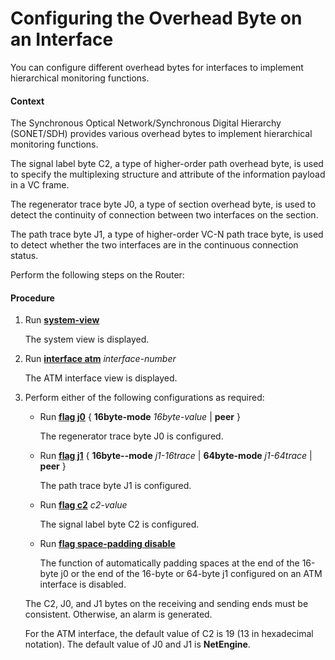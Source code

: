 Configuring the Overhead Byte on an Interface
=============================================

You can configure different overhead bytes for interfaces to implement hierarchical monitoring functions.

#### Context

The Synchronous Optical Network/Synchronous Digital Hierarchy (SONET/SDH) provides various overhead bytes to implement hierarchical monitoring functions.

The signal label byte C2, a type of higher-order path overhead byte, is used to specify the multiplexing structure and attribute of the information payload in a VC frame.

The regenerator trace byte J0, a type of section overhead byte, is used to detect the continuity of connection between two interfaces on the section.

The path trace byte J1, a type of higher-order VC-N path trace byte, is used to detect whether the two interfaces are in the continuous connection status.

Perform the following steps on the Router:


#### Procedure

1. Run [**system-view**](cmdqueryname=system-view)
   
   
   
   The system view is displayed.
2. Run [**interface atm**](cmdqueryname=interface+atm) *interface-number*
   
   
   
   The ATM interface view is displayed.
3. Perform either of the following configurations as required:
   
   
   * Run [**flag j0**](cmdqueryname=flag+j0) { **16byte-mode** *16byte-value* | **peer** }
     
     The regenerator trace byte J0 is configured.
   * Run [**flag j1**](cmdqueryname=flag+j1) { **16byte--mode**  *j1-16trace* | **64byte-mode** *j1-64trace* | **peer** }
     
     The path trace byte J1 is configured.
   * Run [**flag c2**](cmdqueryname=flag+c2) *c2-value*
     
     The signal label byte C2 is configured.
   * Run [**flag space-padding disable**](cmdqueryname=flag+space-padding+disable)
     
     The function of automatically padding spaces at the end of the 16-byte j0 or the end of the 16-byte or 64-byte j1 configured on an ATM interface is disabled.
   
   The C2, J0, and J1 bytes on the receiving and sending ends must be consistent. Otherwise, an alarm is generated.
   
   For the ATM interface, the default value of C2 is 19 (13 in hexadecimal notation). The default value of J0 and J1 is **NetEngine**.